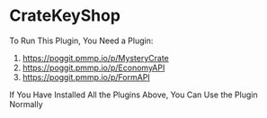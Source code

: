# CrateKeyShop

To Run This Plugin, You Need a Plugin:
1. https://poggit.pmmp.io/p/MysteryCrate
2. https://poggit.pmmp.io/p/EconomyAPI
3. https://poggit.pmmp.io/p/FormAPI

If You Have Installed All the Plugins Above, You Can Use the Plugin Normally


